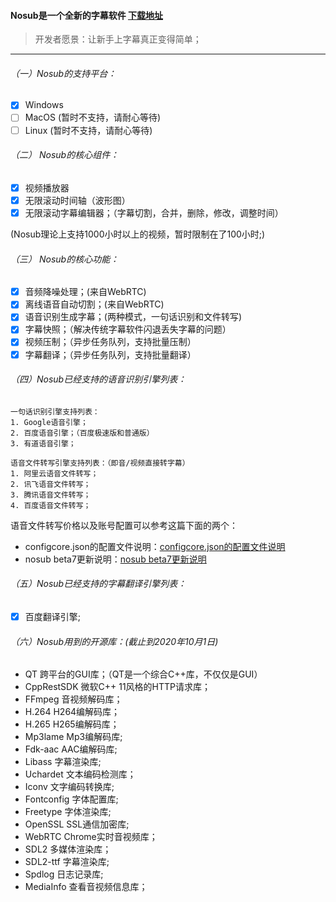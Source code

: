 #### Nosub是一个全新的字幕软件 [下载地址](https://github.com/patui/Nosub/releases)


>开发者愿景：让新手上字幕真正变得简单；
---

###### （一）Nosub的支持平台：
- [x] Windows
- [ ] MacOS (暂时不支持，请耐心等待)
- [ ] Linux (暂时不支持，请耐心等待)

###### （二） Nosub的核心组件：
- [x] 视频播放器
- [x] 无限滚动时间轴（波形图）
- [x] 无限滚动字幕编辑器；（字幕切割，合并，删除，修改，调整时间）

(Nosub理论上支持1000小时以上的视频，暂时限制在了100小时;)

###### （三） Nosub的核心功能：
- [x] 音频降噪处理；(来自WebRTC)
- [x] 离线语音自动切割；(来自WebRTC)
- [x] 语音识别生成字幕；(两种模式，一句话识别和文件转写)
- [x] 字幕快照；（解决传统字幕软件闪退丢失字幕的问题）
- [x] 视频压制；（异步任务队列，支持批量压制）
- [x] 字幕翻译；（异步任务队列，支持批量翻译）

###### （四）Nosub已经支持的语音识别引擎列表：
```
一句话识别引擎支持列表：
1. Google语音引擎；
2. 百度语音引擎；（百度极速版和普通版）
3. 有道语音引擎；

语音文件转写引擎支持列表：（即音/视频直接转字幕）
1. 阿里云语音文件转写；
2. 讯飞语音文件转写；
3. 腾讯语音文件转写；
4. 百度语音文件转写；
```
语音文件转写价格以及账号配置可以参考这篇下面的两个：
- configcore.json的配置文件说明：[configcore.json的配置文件说明](https://github.com/patui/Nosub/blob/master/configcore.md)
- nosub beta7更新说明：[nosub beta7更新说明](https://github.com/patui/Nosub/releases/tag/1.0beta7)

###### （五）Nosub已经支持的字幕翻译引擎列表：
- [x] 百度翻译引擎;

###### （六）Nosub用到的开源库：(截止到2020年10月1日)
- QT 跨平台的GUI库；（QT是一个综合C++库，不仅仅是GUI）
- CppRestSDK 微软C++ 11风格的HTTP请求库；
- FFmpeg 音视频解码库；
- H.264  H264编解码库；
- H.265  H265编解码库；
- Mp3lame Mp3编解码库;
- Fdk-aac AAC编解码库;
- Libass 字幕渲染库;
- Uchardet 文本编码检测库；
- Iconv   文字编码转换库;
- Fontconfig 字体配置库;
- Freetype   字体渲染库;
- OpenSSL SSL通信加密库;
- WebRTC Chrome实时音视频库；
- SDL2 多媒体渲染库；
- SDL2-ttf 字幕渲染库;
- Spdlog 日志记录库;
- MediaInfo 查看音视频信息库；
